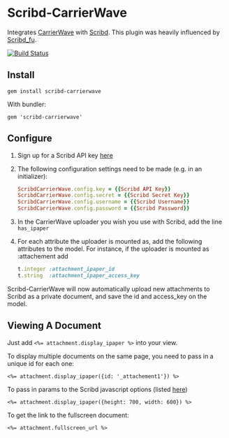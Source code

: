Scribd-CarrierWave
==================

Integrates [CarrierWave](https://github.com/jnicklas/carrierwave) with [Scribd](http://scribd.com/). This plugin was heavily influenced by [Scribd_fu](https://github.com/ProtectedMethod/scribd_fu).

[![Build Status](https://secure.travis-ci.org/aubreyrhodes/scribd-carrierwave.png)](http://travis-ci.org/aubreyrhodes/scribd-carrierwave.png)

Install
-------

````gem install scribd-carrierwave````

With bundler:

````gem 'scribd-carrierwave'````

Configure
---------
1. Sign up for a Scribd API key [here](http://www.scribd.com/developers/signup_api)

2. The following configuration settings need to be made (e.g. in an initializer):

    ```ruby
    ScribdCarrierWave.config.key = {{Scribd API Key}}
    ScribdCarrierWave.config.secret = {{Scribd Secret Key}}
    ScribdCarrierWave.config.username = {{Scribd Username}}
    ScribdCarrierWave.config.password = {{Scribd Password}}
    ```
3. In the CarrierWave uploader you wish you use with Scribd, add the line ````has_ipaper````
4. For each attribute the uploader is mounted as, add the following attributes to the model. For instance, if the uploader is mounted as :attachement add
    
    ```ruby
    t.integer :attachment_ipaper_id
    t.string  :attachment_ipaper_access_key
    ```
    
Scribd-CarrierWave will now automatically upload new attachments to Scribd as a private document, and save the id and access_key on the model.

Viewing A Document
------------------
Just add ````<%= attachment.display_ipaper %>```` into your view.

To display multiple documents on the same page, you need to pass in a unique id for each one:

````<%= attachment.display_ipaper({id: '_attachement1'}) %>````

To pass in params to the Scribd javascript options (listed [here](http://www.scribd.com/developers/api?method_name=Javascript+API#parameters))

````<%= attachment.display_ipaper({height: 700, width: 600}) %>````

To get the link to the fullscreen document:

````<%= attachment.fullscreen_url %>````